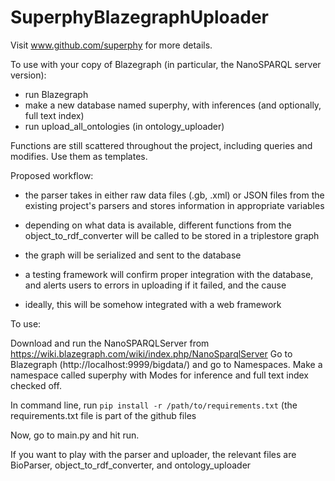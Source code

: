 # SuperphyBlazegraphUploader


Visit www.github.com/superphy for more details.

To use with your copy of Blazegraph (in particular, the NanoSPARQL server version):

- run Blazegraph
- make a new database named superphy, with inferences (and optionally, full text index)
- run upload_all_ontologies (in ontology_uploader)

Functions are still scattered throughout the project, including queries and modifies. Use them as templates.


Proposed workflow:
- the parser takes in either raw data files (.gb, .xml) or JSON files from the existing project's parsers
    and stores information in appropriate variables
- depending on what data is available, different functions from the object_to_rdf_converter will be called
    to be stored in a triplestore graph
- the graph will be serialized and sent to the database
- a testing framework will confirm proper integration with the database, and alerts users to errors in uploading
    if it failed, and the cause

- ideally, this will be somehow integrated with a web framework


To use:

Download and run the NanoSPARQLServer from https://wiki.blazegraph.com/wiki/index.php/NanoSparqlServer
Go to Blazegraph (http://localhost:9999/bigdata/) and go to Namespaces.
Make a namespace called superphy with Modes for inference and full text index checked off.

In command line, run `pip install -r /path/to/requirements.txt` (the requirements.txt file is part of the github files

Now, go to main.py and hit run.

If you want to play with the parser and uploader, the relevant files are BioParser, object_to_rdf_converter, and
ontology_uploader